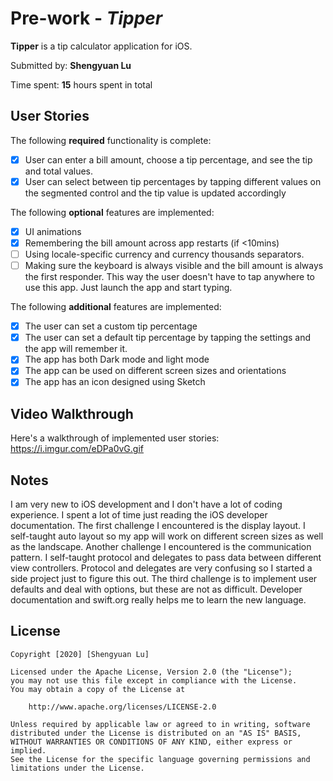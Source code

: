 # Pre-work - *Tipper*

**Tipper** is a tip calculator application for iOS.

Submitted by: **Shengyuan Lu**

Time spent: **15** hours spent in total

## User Stories

The following **required** functionality is complete:

* [x] User can enter a bill amount, choose a tip percentage, and see the tip and total values.
* [x] User can select between tip percentages by tapping different values on the segmented control and the tip value is updated accordingly

The following **optional** features are implemented:

* [x] UI animations
* [x] Remembering the bill amount across app restarts (if <10mins)
* [ ] Using locale-specific currency and currency thousands separators.
* [ ] Making sure the keyboard is always visible and the bill amount is always the first responder. This way the user doesn't have to tap anywhere to use this app. Just launch the app and start typing.

The following **additional** features are implemented:

- [x] The user can set a custom tip percentage
- [x] The user can set a default tip percentage by tapping the settings and the app will remember it.
- [x] The app has both Dark mode and light mode
- [x] The app can be used on different screen sizes and orientations
- [x] The app has an icon designed using Sketch

## Video Walkthrough

Here's a walkthrough of implemented user stories:
https://i.imgur.com/eDPa0vG.gif

## Notes

I am very new to iOS development and I don't have a lot of coding experience. I spent a lot of time just reading the iOS developer documentation. The first challenge I encountered is the display layout. I self-taught auto layout so my app will work on different screen sizes as well as the landscape. Another challenge I encountered is the communication pattern. I self-taught protocol and delegates to pass data between different view controllers. Protocol and delegates are very confusing so I started a side project just to figure this out. The third challenge is to implement user defaults and deal with options, but these are not as difficult. Developer documentation and swift.org really helps me to learn the new language.

## License

    Copyright [2020] [Shengyuan Lu]

    Licensed under the Apache License, Version 2.0 (the "License");
    you may not use this file except in compliance with the License.
    You may obtain a copy of the License at

        http://www.apache.org/licenses/LICENSE-2.0

    Unless required by applicable law or agreed to in writing, software
    distributed under the License is distributed on an "AS IS" BASIS,
    WITHOUT WARRANTIES OR CONDITIONS OF ANY KIND, either express or implied.
    See the License for the specific language governing permissions and
    limitations under the License.
